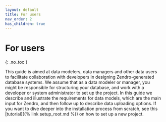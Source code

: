 ```yaml
---
layout: default
title: For users
nav_order: 2
has_children: true
---
```


# For users
{: .no_toc }

This guide is aimed at data modelers, data managers and other data users to facilitate collaboration with developers in designing Zendro-generated database systems. We assume that as a data modeler or manager, you might be responsible for structuring your database, and work with a developer or system administrator to set up the project. In this guide we describe and illustrate the requirements for data models, which are the main input for Zendro, and then follow up to describe data uploading options. If you want to dive deeper into the installation process from scratch, see this [tutorial]({% link setup_root.md %}) on how to set up a new project.